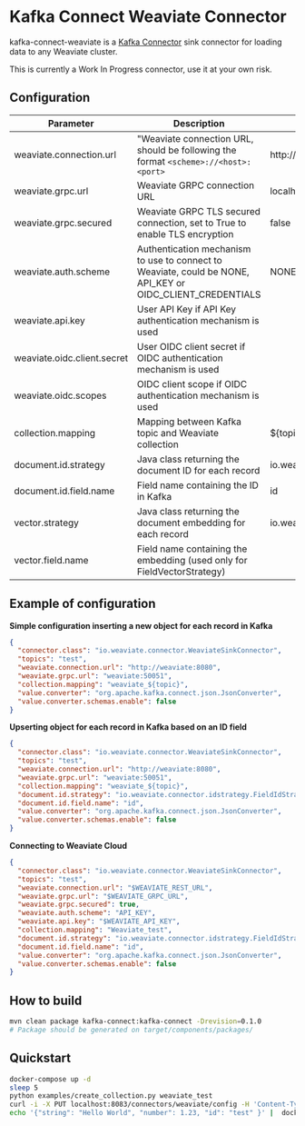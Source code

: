# Kafka Connect Weaviate Connector

kafka-connect-weaviate is a [Kafka Connector](http://kafka.apache.org/documentation.html#connect) sink connector
for loading data to any Weaviate cluster.

This is currently a Work In Progress connector, use it at your own risk.

## Configuration

| Parameter                   | Description                                                                                               | Default value                                         |
|-----------------------------|-----------------------------------------------------------------------------------------------------------|-------------------------------------------------------|
| weaviate.connection.url     | "Weaviate connection URL, should be following the format `<scheme>://<host>:<port>`                       | http://localhost:8080                                 |
| weaviate.grpc.url           | Weaviate GRPC connection URL                                                                              | localhost:50051                                       |
| weaviate.grpc.secured       | Weaviate GRPC TLS secured connection, set to True to enable TLS encryption                                | false                                                 |
| weaviate.auth.scheme        | Authentication mechanism to use to connect to Weaviate, could be NONE, API_KEY or OIDC_CLIENT_CREDENTIALS | NONE                                                  |
| weaviate.api.key            | User API Key if API Key authentication mechanism is used                                                  |                                                       |
| weaviate.oidc.client.secret | User OIDC client secret if OIDC authentication mechanism is used                                          |                                                       |
| weaviate.oidc.scopes        | OIDC client scope if OIDC authentication mechanism is used                                                |                                                       |
| collection.mapping          | Mapping between Kafka topic and Weaviate collection                                                       | ${topic}                                              |
| document.id.strategy        | Java class returning the document ID for each record                                                      | io.weaviate.connector.idstrategy.NoIdStrategy         |
| document.id.field.name      | Field name containing the ID in Kafka                                                                     | id                                                    |
| vector.strategy             | Java class returning the document embedding for each record                                               | io.weaviate.connector.vectorstrategy.NoVectorStrategy |
| vector.field.name           | Field name containing the embedding (used only for FieldVectorStrategy)                                   |                                                       |


## Example of configuration

**Simple configuration inserting a new object for each record in Kafka**
```json
{
  "connector.class": "io.weaviate.connector.WeaviateSinkConnector",
  "topics": "test",
  "weaviate.connection.url": "http://weaviate:8080",
  "weaviate.grpc.url": "weaviate:50051",
  "collection.mapping": "weaviate_${topic}",
  "value.converter": "org.apache.kafka.connect.json.JsonConverter",
  "value.converter.schemas.enable": false
}
```


**Upserting object for each record in Kafka based on an ID field**
```json
{
  "connector.class": "io.weaviate.connector.WeaviateSinkConnector",
  "topics": "test",
  "weaviate.connection.url": "http://weaviate:8080",
  "weaviate.grpc.url": "weaviate:50051",
  "collection.mapping": "weaviate_${topic}",
  "document.id.strategy": "io.weaviate.connector.idstrategy.FieldIdStrategy",
  "document.id.field.name": "id",
  "value.converter": "org.apache.kafka.connect.json.JsonConverter",
  "value.converter.schemas.enable": false
}
```

**Connecting to Weaviate Cloud**
```json
{
  "connector.class": "io.weaviate.connector.WeaviateSinkConnector",
  "topics": "test",
  "weaviate.connection.url": "$WEAVIATE_REST_URL",
  "weaviate.grpc.url": "$WEAVIATE_GRPC_URL",
  "weaviate.grpc.secured": true,
  "weaviate.auth.scheme": "API_KEY",
  "weaviate.api.key": "$WEAVIATE_API_KEY",
  "collection.mapping": "Weaviate_test",
  "document.id.strategy": "io.weaviate.connector.idstrategy.FieldIdStrategy",
  "document.id.field.name": "id",
  "value.converter": "org.apache.kafka.connect.json.JsonConverter",
  "value.converter.schemas.enable": false
}
```


## How to build

```bash
mvn clean package kafka-connect:kafka-connect -Drevision=0.1.0
# Package should be generated on target/components/packages/
```

## Quickstart

```bash
docker-compose up -d
sleep 5
python examples/create_collection.py weaviate_test
curl -i -X PUT localhost:8083/connectors/weaviate/config -H 'Content-Type:application/json' --data @examples/weaviate-upsert-sink.json
echo '{"string": "Hello World", "number": 1.23, "id": "test" }' |  docker-compose exec -T kafka kafka-console-producer --bootstrap-server localhost:9092 --topic test
```
